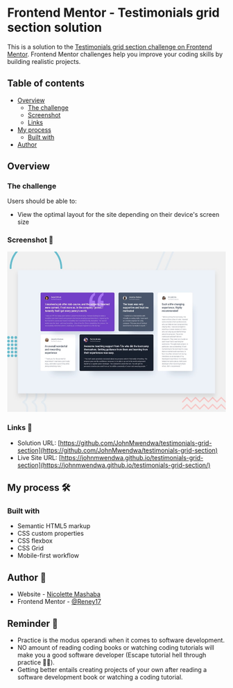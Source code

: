 # Frontend Mentor - Testimonials grid section solution

This is a solution to the [Testimonials grid section challenge on Frontend Mentor](https://www.frontendmentor.io/challenges/testimonials-grid-section-Nnw6J7Un7). Frontend Mentor challenges help you improve your coding skills by building realistic projects.

## Table of contents

- [Overview](#overview)
  - [The challenge](#the-challenge)
  - [Screenshot](#screenshot)
  - [Links](#links)
- [My process](#my-process)
  - [Built with](#built-with)
- [Author](#author)

## Overview

### The challenge

Users should be able to:

- View the optimal layout for the site depending on their device's screen size

### Screenshot 🔳

![Project screenshot](design/desktop-preview.jpg)

### Links 🔗

- Solution URL: [https://github.com/JohnMwendwa/testimonials-grid-section](https://github.com/JohnMwendwa/testimonials-grid-section)
- Live Site URL: [https://johnmwendwa.github.io/testimonials-grid-section](https://johnmwendwa.github.io/testimonials-grid-section/)

## My process 🛠

### Built with

- Semantic HTML5 markup
- CSS custom properties
- CSS flexbox
- CSS Grid
- Mobile-first workflow

## Author 🤵

- Website - [Nicolette Mashaba]()
- Frontend Mentor - [@Reney17](https://www.frontendmentor.io/profile/Reney17)

## Reminder 📝

- Practice is the modus operandi when it comes to software development.
- NO amount of reading coding books or watching coding tutorials will make you a good software developer (Escape tutorial hell through practice 🏃‍♂️).
- Getting better entails creating projects of your own after reading a software development book or watching a coding tutorial.
